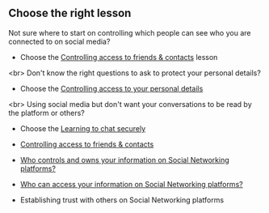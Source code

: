 
## Choose the right lesson


Not sure where to start on controlling which people can see who you are connected to on social media?
* Choose the [Controlling access to friends &amp; contacts](en/topics/practice-4-safe-social-networks/1-access-friends-contacts/1-intro.md) lesson

&lt;br&gt;
Don&#39;t know the right questions to ask to protect your personal details?
* Choose the [Controlling access to your personal details](en/topics/practice-4-safe-social-networks/2-access-personal-details/1-intro.md)

&lt;br&gt;
Using social media but don&#39;t want your conversations to be read by the platform or others?
* Choose the [Learning to chat securely](en/topics/practice-4-safe-social-networks/3-facebook-chat/1-intro.md)


- [Controlling access to friends &amp; contacts](en/topics/practice-4-safe-social-networks/1-access-friends-contacts/1-intro.md)


- [Who controls and owns your information on Social Networking platforms?](en/topics/practice-4-safe-social-networks/4-who-controls/1-intro.md)
- [Who can access your information on Social Networking platforms?](en/topics/practice-4-safe-social-networks/5-who-can-access/1-intro.md)
- Establishing trust with others on Social Networking platforms

